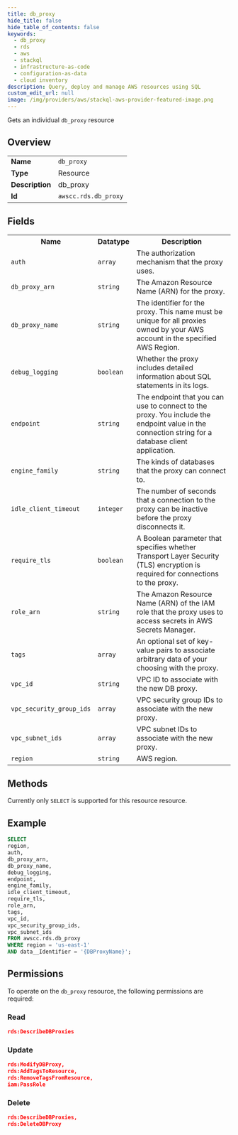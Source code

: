 ```yaml
---
title: db_proxy
hide_title: false
hide_table_of_contents: false
keywords:
  - db_proxy
  - rds
  - aws
  - stackql
  - infrastructure-as-code
  - configuration-as-data
  - cloud inventory
description: Query, deploy and manage AWS resources using SQL
custom_edit_url: null
image: /img/providers/aws/stackql-aws-provider-featured-image.png
---
```

Gets an individual <code>db_proxy</code> resource

## Overview
<table><tbody>
<tr><td><b>Name</b></td><td><code>db_proxy</code></td></tr>
<tr><td><b>Type</b></td><td>Resource</td></tr>
<tr><td><b>Description</b></td><td>db_proxy</td></tr>
<tr><td><b>Id</b></td><td><code>awscc.rds.db_proxy</code></td></tr>
</tbody></table>

## Fields
<table><tbody>
<tr><th>Name</th><th>Datatype</th><th>Description</th></tr>
<tr><td><code>auth</code></td><td><code>array</code></td><td>The authorization mechanism that the proxy uses.</td></tr>
<tr><td><code>db_proxy_arn</code></td><td><code>string</code></td><td>The Amazon Resource Name (ARN) for the proxy.</td></tr>
<tr><td><code>db_proxy_name</code></td><td><code>string</code></td><td>The identifier for the proxy. This name must be unique for all proxies owned by your AWS account in the specified AWS Region.</td></tr>
<tr><td><code>debug_logging</code></td><td><code>boolean</code></td><td>Whether the proxy includes detailed information about SQL statements in its logs.</td></tr>
<tr><td><code>endpoint</code></td><td><code>string</code></td><td>The endpoint that you can use to connect to the proxy. You include the endpoint value in the connection string for a database client application.</td></tr>
<tr><td><code>engine_family</code></td><td><code>string</code></td><td>The kinds of databases that the proxy can connect to.</td></tr>
<tr><td><code>idle_client_timeout</code></td><td><code>integer</code></td><td>The number of seconds that a connection to the proxy can be inactive before the proxy disconnects it.</td></tr>
<tr><td><code>require_tls</code></td><td><code>boolean</code></td><td>A Boolean parameter that specifies whether Transport Layer Security (TLS) encryption is required for connections to the proxy.</td></tr>
<tr><td><code>role_arn</code></td><td><code>string</code></td><td>The Amazon Resource Name (ARN) of the IAM role that the proxy uses to access secrets in AWS Secrets Manager.</td></tr>
<tr><td><code>tags</code></td><td><code>array</code></td><td>An optional set of key-value pairs to associate arbitrary data of your choosing with the proxy.</td></tr>
<tr><td><code>vpc_id</code></td><td><code>string</code></td><td>VPC ID to associate with the new DB proxy.</td></tr>
<tr><td><code>vpc_security_group_ids</code></td><td><code>array</code></td><td>VPC security group IDs to associate with the new proxy.</td></tr>
<tr><td><code>vpc_subnet_ids</code></td><td><code>array</code></td><td>VPC subnet IDs to associate with the new proxy.</td></tr>
<tr><td><code>region</code></td><td><code>string</code></td><td>AWS region.</td></tr>

</tbody></table>

## Methods
Currently only <code>SELECT</code> is supported for this resource resource.

## Example
```sql
SELECT
region,
auth,
db_proxy_arn,
db_proxy_name,
debug_logging,
endpoint,
engine_family,
idle_client_timeout,
require_tls,
role_arn,
tags,
vpc_id,
vpc_security_group_ids,
vpc_subnet_ids
FROM awscc.rds.db_proxy
WHERE region = 'us-east-1'
AND data__Identifier = '{DBProxyName}';
```

## Permissions

To operate on the <code>db_proxy</code> resource, the following permissions are required:

### Read
```json
rds:DescribeDBProxies
```

### Update
```json
rds:ModifyDBProxy,
rds:AddTagsToResource,
rds:RemoveTagsFromResource,
iam:PassRole
```

### Delete
```json
rds:DescribeDBProxies,
rds:DeleteDBProxy
```

